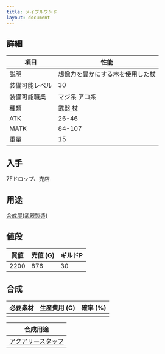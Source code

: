 ```yaml
---
title: メイプルワンド
layout: document
---
```

## 詳細


|項目|性能|
|---|---|
|説明|想像力を豊かにする木を使用した杖|
|装備可能レベル|30|
|装備可能職業|マジ系 アコ系|
|種類|[武器 杖](武器(杖))|
|ATK|26-46|
|MATK|84-107|
|重量|15|

## 入手

7Fドロップ、売店

## 用途

[合成屋(武器製造)](合成屋(武器製造))

## 値段


|買値|売値 (G)|ギルドP|
|---|---|---|
|2200|876|30|

## 合成


|必要素材|生産費用 (G)|確率 (%)|
|---|---|---|
||||


|合成用途|
|---|
|[アクアリースタッフ](アクアリースタッフ)|